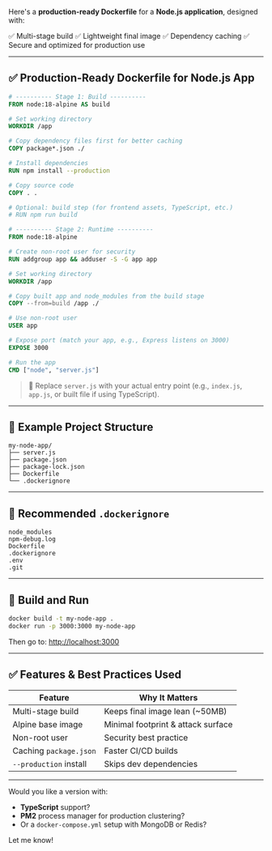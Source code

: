 Here's a **production-ready Dockerfile** for a **Node.js application**, designed with:

✅ Multi-stage build
✅ Lightweight final image
✅ Dependency caching
✅ Secure and optimized for production use

---

## ✅ Production-Ready Dockerfile for Node.js App

```dockerfile
# ---------- Stage 1: Build ----------
FROM node:18-alpine AS build

# Set working directory
WORKDIR /app

# Copy dependency files first for better caching
COPY package*.json ./

# Install dependencies
RUN npm install --production

# Copy source code
COPY . .

# Optional: build step (for frontend assets, TypeScript, etc.)
# RUN npm run build

# ---------- Stage 2: Runtime ----------
FROM node:18-alpine

# Create non-root user for security
RUN addgroup app && adduser -S -G app app

# Set working directory
WORKDIR /app

# Copy built app and node_modules from the build stage
COPY --from=build /app ./

# Use non-root user
USER app

# Expose port (match your app, e.g., Express listens on 3000)
EXPOSE 3000

# Run the app
CMD ["node", "server.js"]
```

> 🔁 Replace `server.js` with your actual entry point (e.g., `index.js`, `app.js`, or built file if using TypeScript).

---

## 📄 Example Project Structure

```
my-node-app/
├── server.js
├── package.json
├── package-lock.json
├── Dockerfile
└── .dockerignore
```

---

## 📄 Recommended `.dockerignore`

```dockerignore
node_modules
npm-debug.log
Dockerfile
.dockerignore
.env
.git
```

---

## 🚀 Build and Run

```bash
docker build -t my-node-app .
docker run -p 3000:3000 my-node-app
```

Then go to: [http://localhost:3000](http://localhost:3000)

---

## ✅ Features & Best Practices Used

| Feature                | Why It Matters                     |
| ---------------------- | ---------------------------------- |
| Multi-stage build      | Keeps final image lean (\~50MB)    |
| Alpine base image      | Minimal footprint & attack surface |
| Non-root user          | Security best practice             |
| Caching `package.json` | Faster CI/CD builds                |
| `--production` install | Skips dev dependencies             |

---

Would you like a version with:

* **TypeScript** support?
* **PM2** process manager for production clustering?
* Or a `docker-compose.yml` setup with MongoDB or Redis?

Let me know!
